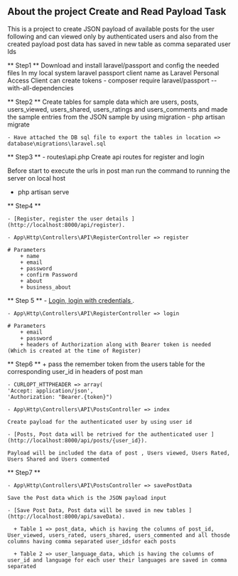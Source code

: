 ## About the project Create and Read Payload Task

   This is a project to create JSON payload of available posts for the user following and can viewed only by authenticated users and also from the created payload post data has saved in new table as comma separated user Ids

** Step1 ** 
    Download and install laravel/passport and config the needed files
	In my local system laravel passport client name as Laravel Personal Access Client can create tokens
    - composer require laravel/passport  --with-all-dependencies

** Step2 ** 
	Create tables for sample data which are users, posts, users_viewed, users_shared, users_ratings and users_comments and made the sample entries from the JSON sample by using migration 
	- php artisan migrate
 
    - Have attached the DB sql file to export the tables in location => database\migrations\laravel.sql

** Step3 **
	- routes\api.php
	Create api routes for register and login 

Before start to execute the urls in post man run the command to running the server on local host
- php artisan serve
  
** Step4 ** 

	- [Register, register the user details ](http://localhost:8000/api/register).
	
	- App\Http\Controllers\API\RegisterController => register

	# Parameters
		+ name
		+ email
		+ password
		+ confirm Password
		+ about
		+ business_about
  
** Step 5 **
	- [Login, login with credentials ](http://localhost:8000/api/login).

	- App\Http\Controllers\API\RegisterController => login

	# Parameters
		+ email
		+ password
		+ headers of Authorization along with Bearer token is needed (Which is created at the time of Register)

** Step6 **
    + pass the remember token from the users table for the corresponding user_id in headers of post man

    - CURLOPT_HTTPHEADER => array(
    'Accept: application/json',
    'Authorization: "Bearer.{token}")
    
	- App\Http\Controllers\API\PostsController => index

 	Create payload for the authenticated user by using user id 

	- [Posts, Post data will be retrived for the authenticated user ](http://localhost:8000/api/posts/{user_id}).

	Payload will be included the data of post , Users viewed, Users Rated, Users Shared and Users commented
	
** Step7 ** 

	- App\Http\Controllers\API\PostsController => savePostData

	Save the Post data which is the JSON payload input

	- [Save Post Data, Post data will be saved in new tables ](http://localhost:8000/api/saveData).

	  + Table 1 => post_data, which is having the columns of post_id, User_viewed, users_rated, users_shared, users_commented and all thosde columns having comma separated user_idsfor each posts

	  + Table 2 => user_language_data, which is having the columns of user_id and language for each user their languages are saved in comma separated















